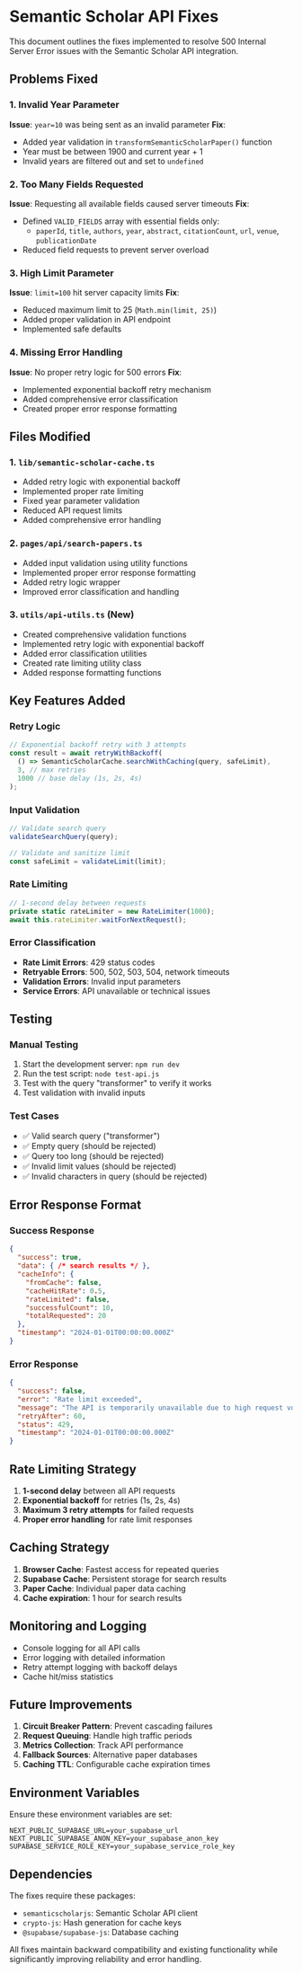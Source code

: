 # Semantic Scholar API Fixes

This document outlines the fixes implemented to resolve 500 Internal Server Error issues with the Semantic Scholar API integration.

## Problems Fixed

### 1. Invalid Year Parameter
**Issue**: `year=10` was being sent as an invalid parameter
**Fix**: 
- Added year validation in `transformSemanticScholarPaper()` function
- Year must be between 1900 and current year + 1
- Invalid years are filtered out and set to `undefined`

### 2. Too Many Fields Requested
**Issue**: Requesting all available fields caused server timeouts
**Fix**:
- Defined `VALID_FIELDS` array with essential fields only:
  - `paperId`, `title`, `authors`, `year`, `abstract`, `citationCount`, `url`, `venue`, `publicationDate`
- Reduced field requests to prevent server overload

### 3. High Limit Parameter
**Issue**: `limit=100` hit server capacity limits
**Fix**:
- Reduced maximum limit to 25 (`Math.min(limit, 25)`)
- Added proper validation in API endpoint
- Implemented safe defaults

### 4. Missing Error Handling
**Issue**: No proper retry logic for 500 errors
**Fix**:
- Implemented exponential backoff retry mechanism
- Added comprehensive error classification
- Created proper error response formatting

## Files Modified

### 1. `lib/semantic-scholar-cache.ts`
- Added retry logic with exponential backoff
- Implemented proper rate limiting
- Fixed year parameter validation
- Reduced API request limits
- Added comprehensive error handling

### 2. `pages/api/search-papers.ts`
- Added input validation using utility functions
- Implemented proper error response formatting
- Added retry logic wrapper
- Improved error classification and handling

### 3. `utils/api-utils.ts` (New)
- Created comprehensive validation functions
- Implemented retry logic with exponential backoff
- Added error classification utilities
- Created rate limiting utility class
- Added response formatting functions

## Key Features Added

### Retry Logic
```typescript
// Exponential backoff retry with 3 attempts
const result = await retryWithBackoff(
  () => SemanticScholarCache.searchWithCaching(query, safeLimit),
  3, // max retries
  1000 // base delay (1s, 2s, 4s)
);
```

### Input Validation
```typescript
// Validate search query
validateSearchQuery(query);

// Validate and sanitize limit
const safeLimit = validateLimit(limit);
```

### Rate Limiting
```typescript
// 1-second delay between requests
private static rateLimiter = new RateLimiter(1000);
await this.rateLimiter.waitForNextRequest();
```

### Error Classification
- **Rate Limit Errors**: 429 status codes
- **Retryable Errors**: 500, 502, 503, 504, network timeouts
- **Validation Errors**: Invalid input parameters
- **Service Errors**: API unavailable or technical issues

## Testing

### Manual Testing
1. Start the development server: `npm run dev`
2. Run the test script: `node test-api.js`
3. Test with the query "transformer" to verify it works
4. Test validation with invalid inputs

### Test Cases
- ✅ Valid search query ("transformer")
- ✅ Empty query (should be rejected)
- ✅ Query too long (should be rejected)
- ✅ Invalid limit values (should be rejected)
- ✅ Invalid characters in query (should be rejected)

## Error Response Format

### Success Response
```json
{
  "success": true,
  "data": { /* search results */ },
  "cacheInfo": {
    "fromCache": false,
    "cacheHitRate": 0.5,
    "rateLimited": false,
    "successfulCount": 10,
    "totalRequested": 20
  },
  "timestamp": "2024-01-01T00:00:00.000Z"
}
```

### Error Response
```json
{
  "success": false,
  "error": "Rate limit exceeded",
  "message": "The API is temporarily unavailable due to high request volume.",
  "retryAfter": 60,
  "status": 429,
  "timestamp": "2024-01-01T00:00:00.000Z"
}
```

## Rate Limiting Strategy

1. **1-second delay** between all API requests
2. **Exponential backoff** for retries (1s, 2s, 4s)
3. **Maximum 3 retry attempts** for failed requests
4. **Proper error handling** for rate limit responses

## Caching Strategy

1. **Browser Cache**: Fastest access for repeated queries
2. **Supabase Cache**: Persistent storage for search results
3. **Paper Cache**: Individual paper data caching
4. **Cache expiration**: 1 hour for search results

## Monitoring and Logging

- Console logging for all API calls
- Error logging with detailed information
- Retry attempt logging with backoff delays
- Cache hit/miss statistics

## Future Improvements

1. **Circuit Breaker Pattern**: Prevent cascading failures
2. **Request Queuing**: Handle high traffic periods
3. **Metrics Collection**: Track API performance
4. **Fallback Sources**: Alternative paper databases
5. **Caching TTL**: Configurable cache expiration times

## Environment Variables

Ensure these environment variables are set:
```env
NEXT_PUBLIC_SUPABASE_URL=your_supabase_url
NEXT_PUBLIC_SUPABASE_ANON_KEY=your_supabase_anon_key
SUPABASE_SERVICE_ROLE_KEY=your_supabase_service_role_key
```

## Dependencies

The fixes require these packages:
- `semanticscholarjs`: Semantic Scholar API client
- `crypto-js`: Hash generation for cache keys
- `@supabase/supabase-js`: Database caching

All fixes maintain backward compatibility and existing functionality while significantly improving reliability and error handling.

